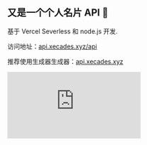 ## 又是一个个人名片 API 🎉

基于 Vercel Severless 和 node.js 开发.

访问地址：[api.xecades.xyz/api](https://api.xecades.xyz/api)

推荐使用生成器生成器：[api.xecades.xyz](https://api.xecades.xyz)

![](https://api.xecades.xyz/api?color=119,119,119,1&bg=255,255,255,1&img=1&date=2021-06-07&str=%202021%20年高考&quote=加油啊%20✨&github=Xecades&zhihu=@Xecades&qq=2135174618&email=i@xecades.xyz)
